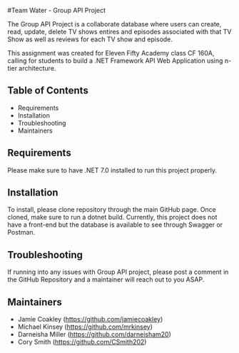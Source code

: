#Team Water - Group API Project 

The Group API Project is a collaborate database where users can create, read, update, delete TV shows entires and episodes associated with that TV Show as well as reviews for each TV show and episode. 

This assignment was created for Eleven Fifty Academy class CF 160A, calling for students to build a .NET Framework API Web Application using n-tier architecture. 

## Table of Contents
- Requirements
- Installation
- Troubleshooting
- Maintainers

## Requirements 

Please make sure to have .NET 7.0 installed to run this project properly.

## Installation 

To install, please clone repository through the main GitHub page. Once cloned, make sure to run a dotnet build. Currently, this project does not have a front-end but the database is available to see through Swagger or Postman.

## Troubleshooting

If running into any issues with Group API project, please post a comment in the GitHub Repository and a maintainer will reach out to you ASAP.

## Maintainers

- Jamie Coakley (https://github.com/jamiecoakley)
- Michael Kinsey (https://github.com/mrkinsey)
- Darneisha Miller (https://github.com/darneisham20)
- Cory Smith (https://github.com/CSmith202)